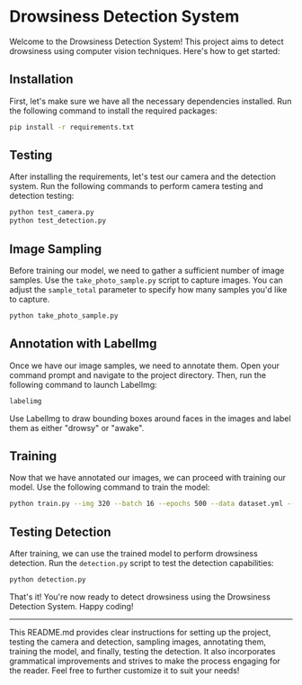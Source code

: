 # Drowsiness Detection System

Welcome to the Drowsiness Detection System! This project aims to detect drowsiness using computer vision techniques. Here's how to get started:

## Installation

First, let's make sure we have all the necessary dependencies installed. Run the following command to install the required packages:

```bash
pip install -r requirements.txt
```

## Testing

After installing the requirements, let's test our camera and the detection system. Run the following commands to perform camera testing and detection testing:

```bash
python test_camera.py
python test_detection.py
```

## Image Sampling

Before training our model, we need to gather a sufficient number of image samples. Use the `take_photo_sample.py` script to capture images. You can adjust the `sample_total` parameter to specify how many samples you'd like to capture.

```bash
python take_photo_sample.py
```

## Annotation with LabelImg

Once we have our image samples, we need to annotate them. Open your command prompt and navigate to the project directory. Then, run the following command to launch LabelImg:

```bash
labelimg
```

Use LabelImg to draw bounding boxes around faces in the images and label them as either "drowsy" or "awake".

## Training

Now that we have annotated our images, we can proceed with training our model. Use the following command to train the model:

```bash
python train.py --img 320 --batch 16 --epochs 500 --data dataset.yml --weights yolov5s.pt --workers 2
```

## Testing Detection

After training, we can use the trained model to perform drowsiness detection. Run the `detection.py` script to test the detection capabilities:

```bash
python detection.py
```

That's it! You're now ready to detect drowsiness using the Drowsiness Detection System. Happy coding!

---

This README.md provides clear instructions for setting up the project, testing the camera and detection, sampling images, annotating them, training the model, and finally, testing the detection. It also incorporates grammatical improvements and strives to make the process engaging for the reader. Feel free to further customize it to suit your needs!
